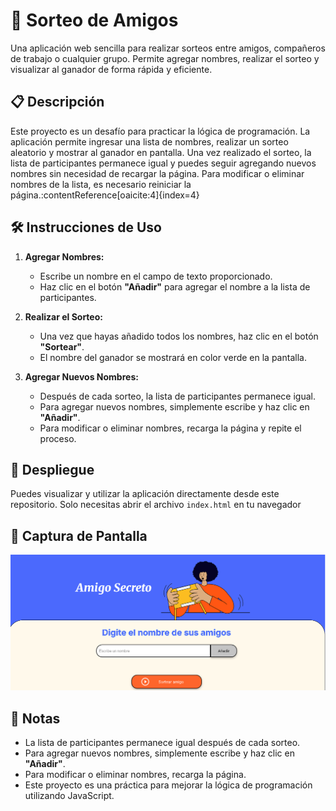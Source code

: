 # 🎉 Sorteo de Amigos

Una aplicación web sencilla para realizar sorteos entre amigos, compañeros de trabajo o cualquier grupo. Permite agregar nombres, realizar el sorteo y visualizar al ganador de forma rápida y eficiente.

## 📋 Descripción

Este proyecto es un desafío para practicar la lógica de programación. La aplicación permite ingresar una lista de nombres, realizar un sorteo aleatorio y mostrar al ganador en pantalla. Una vez realizado el sorteo, la lista de participantes permanece igual y puedes seguir agregando nuevos nombres sin necesidad de recargar la página. Para modificar o eliminar nombres de la lista, es necesario reiniciar la página.:contentReference[oaicite:4]{index=4}

## 🛠️ Instrucciones de Uso

1. **Agregar Nombres:**
   - Escribe un nombre en el campo de texto proporcionado.
   - Haz clic en el botón **"Añadir"** para agregar el nombre a la lista de participantes.

2. **Realizar el Sorteo:**
   - Una vez que hayas añadido todos los nombres, haz clic en el botón **"Sortear"**.
   - El nombre del ganador se mostrará en color verde en la pantalla.

3. **Agregar Nuevos Nombres:**
   - Después de cada sorteo, la lista de participantes permanece igual.
   - Para agregar nuevos nombres, simplemente escribe y haz clic en **"Añadir"**.
   - Para modificar o eliminar nombres, recarga la página y repite el proceso.


## 🚀 Despliegue

Puedes visualizar y utilizar la aplicación directamente desde este repositorio. Solo necesitas abrir el archivo `index.html` en tu navegador

## 📸 Captura de Pantalla

![Interfaz de la aplicación](https://github.com/nanicapok/Desaf-o-Amigo-Secreto/blob/main/Captura%20de%20pantalla%202025-08-14%20231308.png?raw=true)

## 📝 Notas

- La lista de participantes permanece igual después de cada sorteo.
- Para agregar nuevos nombres, simplemente escribe y haz clic en **"Añadir"**.
- Para modificar o eliminar nombres, recarga la página.
- Este proyecto es una práctica para mejorar la lógica de programación utilizando JavaScript.
